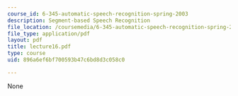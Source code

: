 ```yaml
---
course_id: 6-345-automatic-speech-recognition-spring-2003
description: Segment-based Speech Recognition
file_location: /coursemedia/6-345-automatic-speech-recognition-spring-2003/896a6ef6bf700593b47c6bd8d3c058c0_lecture16.pdf
file_type: application/pdf
layout: pdf
title: lecture16.pdf
type: course
uid: 896a6ef6bf700593b47c6bd8d3c058c0

---
```

None